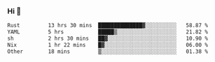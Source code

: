 ### Hi 👋

<!--START_SECTION:waka-->

```txt
Rust         13 hrs 30 mins  ██████████████▓░░░░░░░░░░   58.87 %
YAML         5 hrs           █████▒░░░░░░░░░░░░░░░░░░░   21.82 %
sh           2 hrs 30 mins   ██▓░░░░░░░░░░░░░░░░░░░░░░   10.90 %
Nix          1 hr 22 mins    █▓░░░░░░░░░░░░░░░░░░░░░░░   06.00 %
Other        18 mins         ▒░░░░░░░░░░░░░░░░░░░░░░░░   01.38 %
```

<!--END_SECTION:waka-->
